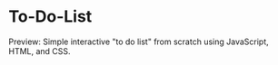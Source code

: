 # To-Do-List

Preview: Simple interactive "to do list" from scratch using JavaScript, HTML, and CSS.
